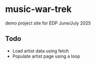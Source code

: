 # music-war-trek

demo project site for EDP June/July 2025

## Todo

- Load artist data using fetch
- Populate artist page using a loop
